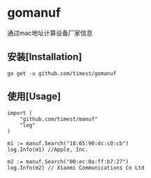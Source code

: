 # gomanuf
通过mac地址计算设备厂家信息

## 安装[Installation]
```
go get -u github.com/timest/gomanuf
```

## 使用[Usage]
```
import (
    "github.com/timest/manuf"
    "log"
)

m1 := manuf.Search("18:65:90:dc:c0:cb")
log.Info(m1) //Apple, Inc.

m2 := manuf.Search("00:ec:0a:ff:b7:27")
log.Info(m2) // Xiaomi Communications Co Ltd

```

